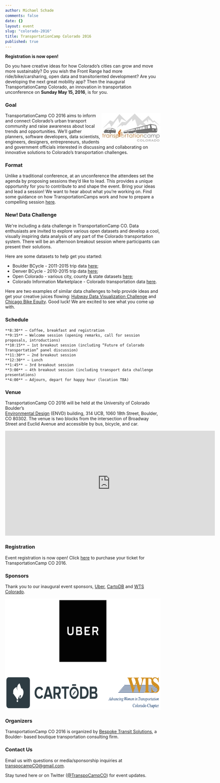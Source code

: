 ```yaml
---
author: Michael Schade
comments: false
date: {}
layout: event
slug: "colorado-2016"
title: TransportationCamp Colorado 2016
published: true
---
```

**Registration is now open!**

Do you have creative ideas for how Colorado’s cities can grow and move more
sustainably? Do you wish the Front Range had more ride/bike/carsharing, open data and
transit­oriented development? Are you developing the next great mobility app? Then the
inaugural TransportationCamp Colorado, an innovation in transportation unconference on
**Sunday May 15, 2016**, is for you.

### Goal

<img float="right" align="right" width="192" height="96" src="tcco.jpg">TransportationCamp CO 2016 aims to inform and connect Colorado’s urban transport
community and raise awareness about local trends and opportunities. We’ll gather
planners, software developers, data scientists, engineers, designers, entrepreneurs,
students and government officials interested in discussing and collaborating on innovative
solutions to Colorado’s transportation challenges.

### Format

Unlike a traditional conference, at an unconference the attendees set the agenda by
proposing sessions they’d like to lead. This provides a unique opportunity for you to
contribute to and shape the event. Bring your ideas and lead a session! We want to hear
about what you’re working on. Find some guidance on how TransportationCamps work
and how to prepare a compelling session [here](http://transportationcamp.org/2011/02/how-transportationcamp-works-the-essential-guide/).

### New! Data Challenge
We're including a data challenge in TransportationCamp CO.
Data enthusiasts are invited to explore various open datasets and develop a cool, visually inspiring data analysis of any part of the Colorado transportation system.  There will be an afternoon breakout session where participants can present their solutions.

Here are some datasets to help get you started:

* Boulder BCycle - 2011-2015 trip data [here](https://www.dropbox.com/s/l32w80hhcbqcsm3/Boulder%20B-cycle%20May%202011-December%202015%20Trip%20Data.xlsx?dl=0);
* Denver BCycle - 2010-2015 trip data [here](https://denver.bcycle.com/company);
* Open Colorado - various city, county & state datasets [here](http://data.opencolorado.org/);
* Colorado Information Marketplace - Colorado transportation data [here](https://data.colorado.gov/browse?category=Transportation).

Here are two examples of similar data challenges to help provide ideas and get your creative juices flowing:
[Hubway Data Visualization Challenge](http://hubwaydatachallenge.org/) and
[Chicago Bike Equity](http://www.stevevance.net/slowrollchicago/).  Good luck! We are excited to see what you come up with.

### Schedule

    **8:30** – Coffee, breakfast and registration
    **9:15** – Welcome session (opening remarks, call for session proposals, introductions)
    **10:15** – 1st breakout session (including “Future of Colorado Transportation” panel discussion)
    **11:30** – 2nd breakout session
    **12:30** – Lunch
    **1:45** – 3rd breakout session
    **3:00** – 4th breakout session (including transport data challenge presentations)
    **4:00** – Adjourn, depart for happy hour (location TBA)

### Venue

TransportationCamp CO 2016 will be held at the University of Colorado Boulder’s  
[Environmental Design](http://www.colorado.edu/envd/) (ENVD) building, 314 UCB, 1060 18th Street, Boulder, CO 80302.
The venue is two blocks from the intersection of Broadway Street and Euclid Avenue and
accessible by bus, bicycle, and car.

<iframe src="https://www.google.com/maps/embed?pb=!1m14!1m8!1m3!1d3056.0629536049787!2d-105.27002260538976!3d40.00704135233603!3m2!1i1024!2i768!4f13.1!3m3!1m2!1s0x0%3A0xbff7a59f1bab6b00!2sEnvironmental+Design!5e0!3m2!1sen!2sus!4v1457415724781" width="680" height="340" frameborder="0" style="border:0" allowfullscreen></iframe>

### Registration

Event registration is now open! Click [here](https://transportationcampco2016.eventbrite.com/) to purchase your ticket for TransportationCamp
CO 2016.

### Sponsors

Thank you to our inaugural event sponsors, [Uber](https://www.uber.com/cities/denver/), [CartoDB](https://cartodb.com/) and [WTS Colorado](http://www.wtsinternational.org/colorado/).

<img width="660" height="360" src="sponsors.png">

### Organizers

TransportationCamp CO 2016 is organized by [Bespoke Transit Solutions](http://www.bespoketransit.com/), a Boulder-
based boutique transportation consulting firm.

### Contact Us

Email us with questions or media/sponsorship inquiries at <transpocampCO@gmail.com>.

Stay tuned here or on Twitter ([@TranspoCampCO](https://twitter.com/TranspoCampCO)) for event updates.

